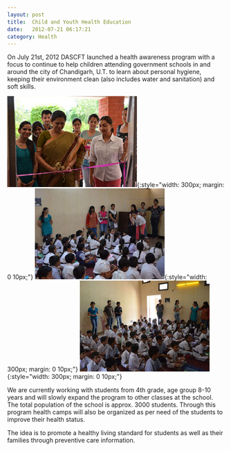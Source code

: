 ```yaml
---
layout: post
title:  Child and Youth Health Education
date:   2012-07-21 06:17:21
category: Health
---
```


On July 21st, 2012 DASCFT launched a health awareness program with a focus to continue to help children attending government schools in and around the city of Chandigarh, U.T. to learn about personal hygiene, keeping their environment clean (also includes water and sanitation) and soft skills.

![image](/images/field/health2.jpg){:style="width: 300px; margin: 0 10px;"}
![image](/images/field/health3.jpg){:style="width: 300px; margin: 0 10px;"}
![image](/images/field/health6.jpg){:style="width: 300px; margin: 0 10px;"}

We are currently working with students from 4th grade, age group 8-10 years and will slowly expand the program to other classes at the school. The total population of the school is approx. 3000 students. Through this program health camps will also be organized as per need of the students to improve their health status.

The idea is to promote a healthy living standard for students as well as their families through preventive care information.
